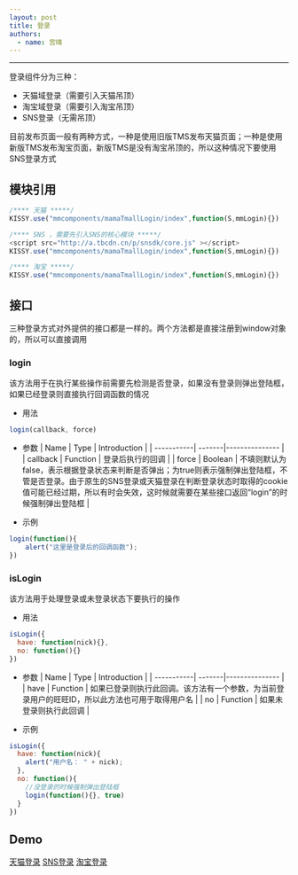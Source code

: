 ```yaml
---
layout: post
title: 登录
authors:
  - name: 宫晴
---
```


---

登录组件分为三种：

+ 天猫域登录（需要引入天猫吊顶）
+ 淘宝域登录（需要引入淘宝吊顶）
+ SNS登录（无需吊顶）

目前发布页面一般有两种方式，一种是使用旧版TMS发布天猫页面；一种是使用新版TMS发布淘宝页面，新版TMS是没有淘宝吊顶的，所以这种情况下要使用SNS登录方式

## 模块引用
```javascript
/**** 天猫 *****/
KISSY.use("mmcomponents/mamaTmallLogin/index",function(S,mmLogin){})

/**** SNS ，需要先引入SNS的核心模块 *****/
<script src="http://a.tbcdn.cn/p/snsdk/core.js" ></script>
KISSY.use("mmcomponents/mamaTmallLogin/index",function(S,mmLogin){})

/**** 淘宝 *****/
KISSY.use("mmcomponents/mamaTmallLogin/index",function(S,mmLogin){})
```

## 接口
三种登录方式对外提供的接口都是一样的。两个方法都是直接注册到window对象的，所以可以直接调用

### login
该方法用于在执行某些操作前需要先检测是否登录，如果没有登录则弹出登陆框，如果已经登录则直接执行回调函数的情况

+ 用法
```javascript
login(callback, force)
```

+ 参数
|  Name      |  Type  |  Introduction  |
| -----------| -------|--------------- |
|  callback  | Function | 登录后执行的回调 |
|  force | Boolean | 不填则默认为false，表示根据登录状态来判断是否弹出；为true则表示强制弹出登陆框，不管是否登录。由于原生的SNS登录或天猫登录在判断登录状态时取得的cookie值可能已经过期，所以有时会失效，这时候就需要在某些接口返回“login”的时候强制弹出登陆框 |


+ 示例

```javascript
login(function(){
    alert("这里是登录后的回调函数");
})
```

### isLogin
该方法用于处理登录或未登录状态下要执行的操作

+ 用法
```javascript
isLogin({
  have: function(nick){},
  no: function(){}
})
```

+ 参数
|  Name      |  Type  |  Introduction  |
| -----------| -------|--------------- |
|  have  | Function | 如果已登录则执行此回调。该方法有一个参数，为当前登录用户的旺旺ID，所以此方法也可用于取得用户名 |
|  no    | Function | 如果未登录则执行此回调 |


+ 示例

```javascript
isLogin({
  have: function(nick){
    alert("用户名： " + nick);
  },
  no: function(){
    //没登录的时候强制弹出登陆框
    login(function(){}, true)
  }
})
```

## Demo
[天猫登录](http://www.tmall.com/go/act/sale/login_tmall.php)
[SNS登录](http://www.taobao.com/market/alimama/login_sns.php)
[淘宝登录](http://www.taobao.com/market/alimama/login_taobao.php)
